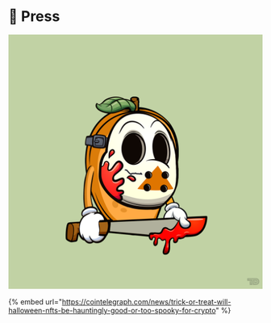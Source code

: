 # 📰 Press

![](<../.gitbook/assets/image (7).png>)

{% embed url="https://cointelegraph.com/news/trick-or-treat-will-halloween-nfts-be-hauntingly-good-or-too-spooky-for-crypto" %}

